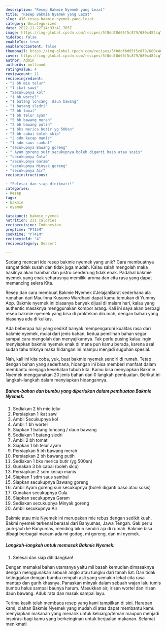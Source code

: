 ```yaml
---
description: "Resep Bakmie Nyemek yang Lezat"
title: "Resep Bakmie Nyemek yang Lezat"
slug: 416-resep-bakmie-nyemek-yang-lezat
category: Uncategorized
date: 2022-11-22T14:33:41.705Z
image: https://img-global.cpcdn.com/recipes/5f0ddf8d65f5c879/680x482cq70/bakmie-nyemek-foto-resep-utama.jpg
hideToc: false
enableToc: true
enableTocContent: false
thumbnail: https://img-global.cpcdn.com/recipes/5f0ddf8d65f5c879/680x482cq70/bakmie-nyemek-foto-resep-utama.jpg
cover: https://img-global.cpcdn.com/recipes/5f0ddf8d65f5c879/680x482cq70/bakmie-nyemek-foto-resep-utama.jpg
author: Admin
authorAv: notfound
ratingvalue: 4
reviewcount: 11
recipeingredient:
- "2 bh mie telur"
- "1 ikat sawi"
- "Secukupnya kol"
- "1 bh wortel"
- "1 batang loncang  daun bawang"
- "1 batang sledri"
- "2 bh tomat"
- "1 bh telur ayam"
- "5 bh bawang merah"
- "2 bh bawang putih"
- "1 bks merica butir yg 500an"
- "3 bh cabai boleh skip"
- "2 sdm kecap manis"
- "1 sdm saus sambal"
- "secukupnya Bawang goreng"
- " Ayam goreng suir secukupnya boleh diganti baso atau sosis"
- "secukupnya Gula"
- "secukupnya Garam"
- "secukupnya Minyak goreng"
- "secukupnya Air"
recipeinstructions:

- "Selesai dan siap dinikmati!"
categories:
- Resep
tags:
- bakmie
- nyemek

katakunci: bakmie nyemek 
nutrition: 231 calories
recipecuisine: Indonesian
preptime: "PT15M"
cooktime: "PT41M"
recipeyield: "4"
recipecategory: Dessert

---
```





Sedang mencari ide resep bakmie nyemek yang unik? Cara membuatnya sangat tidak susah dan tidak juga mudah. Kalau salah mengolah maka hasilnya akan hambar dan justru cenderung tidak enak. Padahal bakmie nyemek yang enak seharusnya memiliki aroma dan cita rasa yang dapat memancing selera Kita.





Resep dan cara membuat Bakmie Nyemek #JelajahBarat sederhana ala rumahan dari Maulinna Kusumo Wardhani dapat kamu temukan di Yummy App. Bakmie nyemek ini biasanya banyak dijual di malam hari, kalau yang authentic masaknya menggunakan kompor arang. Kali ini saya akan berbagi resep bakmie nyemek yang bisa di praktekan dirumah, dengan bahan yang biasanya ada di kulkas.

Ada beberapa hal yang sedikit banyak mempengaruhi kualitas rasa dari bakmie nyemek, mulai dari jenis bahan, kedua pemilihan bahan segar sampai cara mengolah dan menyajikannya. Tak perlu pusing kalau ingin menyiapkan bakmie nyemek enak di mana pun kamu berada, karena asal sudah tahu triknya maka hidangan ini mampu menjadi suguhan spesial.






Nah, kali ini kita coba, yuk, buat bakmie nyemek sendiri di rumah. Tetap dengan bahan yang sederhana, hidangan ini bisa memberi manfaat dalam membantu menjaga kesehatan tubuh kita. Kamu bisa menyiapkan Bakmie Nyemek menggunakan 20 jenis bahan dan 0 langkah pembuatan. Berikut ini langkah-langkah dalam menyiapkan hidangannya.

<!--inarticleads1-->

##### Bahan-bahan dan bumbu yang diperlukan dalam pembuatan Bakmie Nyemek:

1. Sediakan 2 bh mie telur
1. Persiapkan 1 ikat sawi
1. Ambil Secukupnya kol
1. Ambil 1 bh wortel
1. Siapkan 1 batang loncang / daun bawang
1. Sediakan 1 batang sledri
1. Ambil 2 bh tomat
1. Siapkan 1 bh telur ayam
1. Persiapkan 5 bh bawang merah
1. Persiapkan 2 bh bawang putih
1. Sediakan 1 bks merica butir (yg 500an)
1. Gunakan 3 bh cabai (boleh skip)
1. Persiapkan 2 sdm kecap manis
1. Siapkan 1 sdm saus sambal
1. Siapkan secukupnya Bawang goreng
1. Ambil  Ayam goreng suir secukupnya (boleh diganti baso atau sosis)
1. Gunakan secukupnya Gula
1. Siapkan secukupnya Garam
1. Sediakan secukupnya Minyak goreng
1. Ambil secukupnya Air


Bakmie atau mie Nyemek ini merupakan mie rebus dengan sedikit kuah. Bakmi nyemek terkenal berasal dari Banyumas, Jawa Tengah. Gak perlu jauh-jauh ke Banyumas, mending bikin sendiri aja di rumah. Bakmie bisa dibagi berbagai macam ada mi godog, mi goreng, dan mi nyemek. 

<!--inarticleads2-->

##### Langkah-langkah untuk memasak Bakmie Nyemek:


1. Selesai dan siap dihidangkan!

Dengan memakai bahan utamanya yaitu mii basah kemudian dimasaknya dengan menggunakan sebuah anglo atau tungku dari tanah liat. Dan tidak ketinggalan dengan bumbu rempah asli yang semakin lekat cita rasa mantap dan gurih khasnya. Panaskan minyak dalam sebuah wajan lalu tumis bumbu halus sampai baunya harum. Masukkan air, irisan wortel dan irisan daun bawang. Aduk rata dan masak sampai layu. 

Terima kasih telah membaca resep yang kami tampilkan di sini. Harapan kami, olahan Bakmie Nyemek yang mudah di atas dapat membantu kamu menyiapkan makanan yang menarik untuk keluarga/teman maupun menjadi inspirasi bagi kamu yang berkeinginan untuk berjualan makanan. Selamat menikmati

